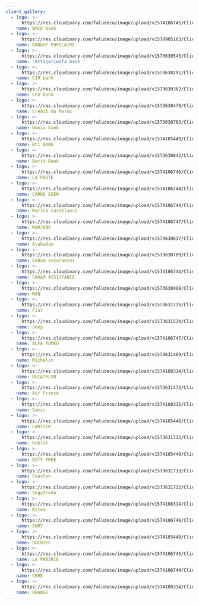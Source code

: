 ```yaml
---
client_gallery:
  - logo: >-
      https://res.cloudinary.com/faludeco/image/upload/v1574106745/Clients/logo1_kagyuu.png
    name: BMCE bank
  - logo: >-
      https://res.cloudinary.com/faludeco/image/upload/v1578905163/Clients/Banque-Populaire-Logo_lk91bs.jpg
    name: BANQUE POPULAIRE
  - logo: >-
      https://res.cloudinary.com/faludeco/image/upload/v1573630545/Clients/atti_nsya7j.png
    name: 'Attijariwafa bank '
  - logo: >-
      https://res.cloudinary.com/faludeco/image/upload/v1573630291/Clients/cih_xwmtrr.png
    name: CIH bank
  - logo: >-
      https://res.cloudinary.com/faludeco/image/upload/v1573630362/Clients/cfg_xtdbmp.svg
    name: CFG bank
  - logo: >-
      https://res.cloudinary.com/faludeco/image/upload/v1573630479/Clients/cdm_cwvgs7.gif
    name: Crédit du Maroc
  - logo: >-
      https://res.cloudinary.com/faludeco/image/upload/v1573630703/Clients/umnia_usqsno.png
    name: Umnia bank
  - logo: >-
      https://res.cloudinary.com/faludeco/image/upload/v1574105449/Clients/Logo_BTIBank_RVB_fmziiq.png
    name: Bti BANK
  - logo: >-
      https://res.cloudinary.com/faludeco/image/upload/v1573630842/Clients/barid_zgoun4.png
    name: Barid Bank
  - logo: >-
      https://res.cloudinary.com/faludeco/image/upload/v1574106746/Clients/poste-maroc-logo_zy9lf0.png
    name: LA POSTE
  - logo: >-
      https://res.cloudinary.com/faludeco/image/upload/v1574106744/Clients/LOGO_CARRE-1_l8hfrh.png
    name: CARRE EDEN
  - logo: >-
      https://res.cloudinary.com/faludeco/image/upload/v1574106744/Clients/logo-footer-1_nssidt.png
    name: Marina Casablanca
  - logo: >-
      https://res.cloudinary.com/faludeco/image/upload/v1574106747/Clients/marjane_logo_catalogueaumaroc_yti8gk.png
    name: MARJANE
  - logo: >-
      https://res.cloudinary.com/faludeco/image/upload/v1573630637/Clients/atakadao_dj5buy.png
    name: Atakadao
  - logo: >-
      https://res.cloudinary.com/faludeco/image/upload/v1573630789/Clients/saham_fsl2cj.png
    name: Saham assurances
  - logo: >-
      https://res.cloudinary.com/faludeco/image/upload/v1574106744/Clients/logo-saham-assistance_q31tie.png
    name: SAHAM ASSISTANCE
  - logo: >-
      https://res.cloudinary.com/faludeco/image/upload/v1573630968/Clients/man_ifrjuu.png
    name: MAN
  - logo: >-
      https://res.cloudinary.com/faludeco/image/upload/v1573631715/Clients/fiat_ob3sf5.png
    name: Fiat
  - logo: >-
      https://res.cloudinary.com/faludeco/image/upload/v1573631534/Clients/9bcab763066b7840089a54aaf66ba3d2_dgyide.gif
    name: Jeep
  - logo: >-
      https://res.cloudinary.com/faludeco/image/upload/v1574106747/Clients/logo-Alfa-Romeo_zz2h0h.png
    name: ALFA ROMEO
  - logo: >-
      https://res.cloudinary.com/faludeco/image/upload/v1573631469/Clients/Michelin-Logo_cjnsmi.png
    name: Michelin
  - logo: >-
      https://res.cloudinary.com/faludeco/image/upload/v1574108314/Clients/5a1d2fbc4ac6b00ff574e29a_cj13ml.png
    name: DECATHLON
  - logo: >-
      https://res.cloudinary.com/faludeco/image/upload/v1573631472/Clients/air_france_xkrp0f.png
    name: Air France
  - logo: >-
      https://res.cloudinary.com/faludeco/image/upload/v1574108315/Clients/samir-usine-maroc-raffinerie-energie_xkh4vb.png
    name: Samir
  - logo: >-
      https://res.cloudinary.com/faludeco/image/upload/v1574105448/Clients/Cartier-logo_lgsaom.png
    name: CARTIER
  - logo: >-
      https://res.cloudinary.com/faludeco/image/upload/v1573631713/Clients/Hublot-logo-positive_irhgaf.png
    name: Hublot
  - logo: >-
      https://res.cloudinary.com/faludeco/image/upload/v1574105449/Clients/IDFS_eftbqi.png
    name: DUTY FREE
  - logo: >-
      https://res.cloudinary.com/faludeco/image/upload/v1573631713/Clients/fauchon_mtmbxe.png
    name: Fauchon
  - logo: >-
      https://res.cloudinary.com/faludeco/image/upload/v1573631713/Clients/Segafredo_Zanetti-logo-DE758A0FDF-seeklogo.com_w25lg7.png
    name: Segafredo
  - logo: >-
      https://res.cloudinary.com/faludeco/image/upload/v1574108314/Clients/Logo_kitea_t9hr9y.png
    name: Kitea
  - logo: >-
      https://res.cloudinary.com/faludeco/image/upload/v1574106746/Clients/snrt-maroc-logo-416197313D-seeklogo.com_mvxytb.png
    name: SNRT
  - logo: >-
      https://res.cloudinary.com/faludeco/image/upload/v1574105449/Clients/SOCOTEC-LOGO_phocdk.png
    name: SOCOTEC
  - logo: >-
      https://res.cloudinary.com/faludeco/image/upload/v1574106745/Clients/logo_smj0of.png
    name: LA PRAIRIE
  - logo: >-
      https://res.cloudinary.com/faludeco/image/upload/v1574106744/Clients/CBRE_Group_logo.svg_fbxxby.png
    name: CBRE
  - logo: >-
      https://res.cloudinary.com/faludeco/image/upload/v1574108314/Clients/logo-Orange_zq4xod.png
    name: ORANGE
---
```


